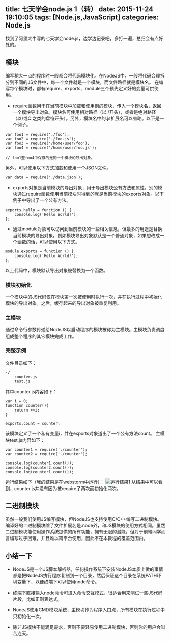 title: 七天学会node.js 1（转）
date: 2015-11-24 19:10:05
tags: [Node.js,JavaScript]
categories: Node.js
---
找到了阿里大牛写的七天学会node.js，边学边记录吧，多打一遍，总归会有点好处的。
## 模块
编写稍大一点的程序时一般都会将代码模块化。在NodeJS中，一般将代码合理拆分到不同的JS文件中，每一个文件就是一个模块，而文件路径就是模块名。
在编写每个模块时，都有require、exports、module三个预先定义好的变量可供使用。

-  require函数用于在当前模块中加载和使用别的模块，传入一个模块名，返回一个模块导出对象。模块名可使用相对路径（以./开头），或者是绝对路径（以/或C:之类的盘符开头）。另外，模块名中的.js扩展名可以省略。以下是一个例子。

```
var foo1 = require('./foo');
var foo2 = require('./foo.js');
var foo3 = require('/home/user/foo');
var foo4 = require('/home/user/foo.js');

// foo1至foo4中保存的是同一个模块的导出对象。
```

另外，可以使用以下方式加载和使用一个JSON文件。

```
var data = require('./data.json');
```

 - exports对象是当前模块的导出对象，用于导出模块公有方法和属性。别的模块通过require函数使用当前模块时得到的就是当前模块的exports对象。以下例子中导出了一个公有方法。
 
```
exports.hello = function () {
    console.log('Hello World!');
};
```

 - 通过module对象可以访问到当前模块的一些相关信息，但最多的用途是替换当前模块的导出对象。例如模块导出对象默认是一个普通对象，如果想改成一个函数的话，可以使用以下方式。
 
```
module.exports = function () {
    console.log('Hello World!');
};
```

以上代码中，模块默认导出对象被替换为一个函数。

### 模块初始化
一个模块中的JS代码仅在模块第一次被使用时执行一次，并在执行过程中初始化模块的导出对象。之后，缓存起来的导出对象被重复利用。
### 主模块
通过命令行参数传递给NodeJS以启动程序的模块被称为主模块。主模块负责调度组成整个程序的其它模块完成工作。
### 完整示例
文件目录如下：

```
-/
	counter.js
	test.js
```

其中counter.js内容如下：

```
var i = 0;
function counter(){
    return ++i;
}

exports.count = counter;
```

该模块定义了一个私有变量i，并在exports对象道出了一个公有方法count。
主模块test.js内容如下：

```
var counter1 = require('./counter');
var counter2 = require('./counter');

console.log(counter1.count());
console.log(counter2.count());
console.log(counter1.count());
```

运行结果如下（我的结果是在webstorm中运行）：
![运行结果1](http://img.blog.csdn.net/20151124191941336)
从结果中可以看到，counter.js并没有因为被require了两次而初始化两次。
## 二进制模块
虽然一般我们使用JS编写模块，但NodeJS也支持使用C/C++编写二进制模块。编译好的二进制模块除了文件扩展名是.node外，和JS模块的使用方式相同。虽然二进制模块能使用操作系统提供的所有功能，拥有无限的潜能，但对于前端同学而言编写过于困难，并且难以跨平台使用，因此不在本教程的覆盖范围内。
## 小结一下
- NodeJS是一个JS脚本解析器，任何操作系统下安装NodeJS本质上做的事情都是把NodeJS执行程序复制到一个目录，然后保证这个目录在系统PATH环境变量下，以便终端下可以使用node命令。

- 终端下直接输入node命令可进入命令交互模式，很适合用来测试一些JS代码片段，比如正则表达式。

- NodeJS使用CMD模块系统，主模块作为程序入口点，所有模块在执行过程中只初始化一次。

- 除非JS模块不能满足需求，否则不要轻易使用二进制模块，否则你的用户会叫苦连天。

